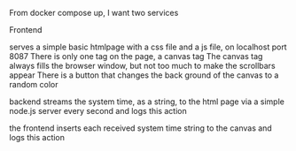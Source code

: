 From docker compose up,
I want two services

Frontend

serves a simple basic htmlpage with a css file and a js file, on localhost port 8087
There is only one tag on the page, a canvas tag
The canvas tag always fills the browser window, but not too much to make the scrollbars appear
There is a button that changes the back ground of the canvas to a random color

backend streams the system time, as a string, to the html page via a simple node.js server every second and logs this action

the frontend inserts each received system time string to the canvas and logs this action
